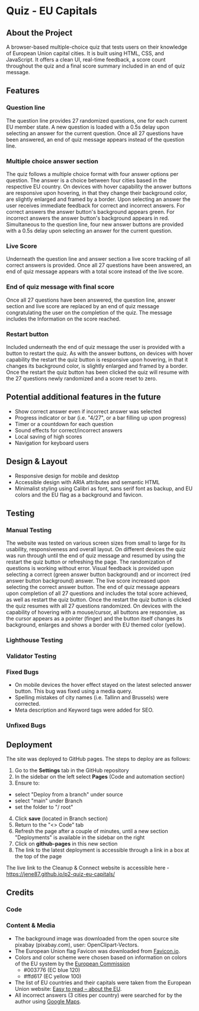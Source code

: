 ﻿# Quiz - EU Capitals

## About the Project
A browser-based multiple-choice quiz that tests users on their knowledge of European Union capital cities. It is built using HTML, CSS, and JavaScript. It offers a clean UI, real-time feedback, a score count throughout the quiz and a final score summary included in an end of quiz message.

## Features
### Question line 
The question line provides 27 randomized questions, one for each current EU member state. A new question is loaded with a 0.5s delay upon selecting an answer for the current question. 
Once all 27 questions have been answered, an end of quiz message appears instead of the question line.
### Multiple choice answer section
The quiz follows a multiple choice format with four answer options per question. The answer is a choice between four cities based in the respective EU country. 
On devices with hover capability the answer buttons are responsive upon hovering, in that they change their background color, are slightly enlarged and framed by a border. 
Upon selecting an answer the user receives immediate feedback for correct and incorrect answers. For correct answers the answer button's background appears green. For incorrect answers the answer button's background appears in red.
Simultaneous to the question line, four new answer buttons are provided with a 0.5s delay upon selecting an answer for the current question. 
### Live Score
Underneath the question line and answer section a live score tracking of all correct answers is provided. Once all 27 questions have been answered, an end of quiz message appears with a total score instead of the live score.
### End of quiz message with final score
Once all 27 questions have been answered, the question line, answer section and live score are replaced by an end of quiz message congratulating the user on the completion of the quiz. The message includes the Information on the score reached.
### Restart button
Included underneath the end of quiz message the user is provided with a button to restart the quiz. 
As with the answer buttons, on devices with hover capability the restart the quiz button is responsive upon hovering, in that it changes its background color, is slightly enlarged and framed by a border.
Once the restart the quiz button has been clicked the quiz will resume with the 27 questions newly randomized and a score reset to zero.

## Potential additional features in the future
- Show correct answer even if incorrect answer was selected
- Progress indicator or bar (i.e. "4/27", or a bar filling up upon progress)
- Timer or a countdown for each question
- Sound effects for correct/incorrect answers
- Local saving of high scores
- Navigation for keyboard users

## Design & Layout
- Responsive design for mobile and desktop
- Accessible design with ARIA attributes and semantic HTML
- Minimalist styling using Calibri as font, sans serif font as backup, and EU colors and the EU flag as a background and favicon.

## Testing
### Manual Testing 
The website was tested on various screen sizes from small to large for its usability, responsiveness and overall layout.
On different devices the quiz was run through until the end of quiz message and resumed by using the restart the quiz button or refreshing the page. 
The randomization of questions is working without error. Visual feedback is provided upon selecting a correct (green answer button background) and or incorrect (red answer button background) answer. The live score increased upon selecting the correct answer button.
The end of quiz message appears upon completion of all 27 questions and includes the total score achieved, as well as restart the quiz button.
Once the restart the quiz button is clicked the quiz resumes with all 27 questions randomized. 
On devices with the capability of hovering with a mouse/cursor, all buttons are responsive, as the cursor appears as a pointer (finger) and the button itself changes its background, enlarges and shows a border with EU themed color (yellow).

### Lighthouse Testing

### Validator Testing

### Fixed Bugs
- On mobile devices the hover effect stayed on the latest selected answer button. This bug was fixed using a media query.
- Spelling mistakes of city names (i.e. Tallinn and Brussels) were corrected.
- Meta description and Keyword tags were added for SEO. 

### Unfixed Bugs

## Deployment
The site was deployed to GitHub pages. The steps to deploy are as follows:
1. Go to the **Settings** tab in the GitHub repository
2. In the sidebar on the left select **Pages** (Code and automation section)
3. Ensure to:
- select "Deploy from a branch" under source 
- select "main" under Branch
- set the folder to "/ root"
4. Click **save** (located in Branch section)
5. Return to the "<> Code" tab 
6. Refresh the page after a couple of minutes, until a new section "Deployments" is available in the sidebar on the right
7. Click on **github-pages** in this new section 
8. The link to the latest deployment is accessible through a link in a box at the top of the page 

The live link to the Cleanup & Connect website is accessible here - https://jene87.github.io/p2-quiz-eu-capitals/

## Credits
### Code

### Content & Media
- The background image was downloaded from the open source site pixabay (pixabay.com), user: OpenClipart-Vectors.
- The European Union flag Favicon was downloaded from [Favicon.io](https://favicon.io/emoji-favicons/flag-european-union/).
- Colors and color scheme were chosen based on information on colors of the EU system by the [European Commission](https://ec.europa.eu/component-library/v1.15.0/eu/components/detail/eu-style-color/)
  - #003776 (EC blue 120)
  - #ffd617 (EC yellow 100)
- The list of EU countries and their capitals were taken from the European Union website: [Easy to read – about the EU](https://european-union.europa.eu/easy-read_en).
- All incorrect answers (3 cities per country) were searched for by the author using [Google Maps](https://www.google.com/maps).
